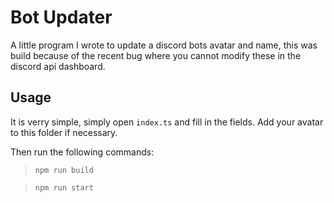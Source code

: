 # Bot Updater
A little program I wrote to update a discord bots avatar and name, this was build because of the recent bug where you cannot modify these in the discord api dashboard.

## Usage
It is verry simple, simply open `index.ts` and fill in the fields. Add your avatar to this folder if necessary.

Then run the following commands:
> `npm run build`

> `npm run start`
